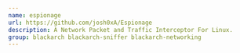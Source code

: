 ```yaml
---
name: espionage
url: https://github.com/josh0xA/Espionage
description: A Network Packet and Traffic Interceptor For Linux.
group: blackarch blackarch-sniffer blackarch-networking
---
```

